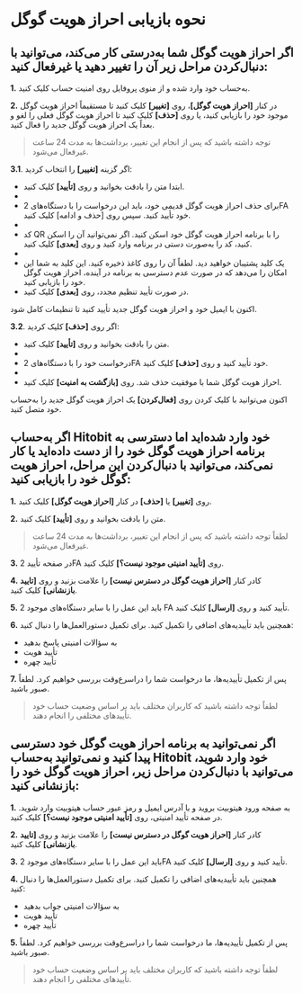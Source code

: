 # نحوه بازیابی احراز هویت گوگل

## اگر احراز هویت گوگل شما به‌درستی کار می‌کند، می‌توانید با دنبال‌کردن مراحل زیر آن را تغییر دهید یا غیرفعال کنید:

**1.**	به‌حساب خود وارد شده و از منوی پروفایل روی امنیت حساب کلیک کنید.

**2.**	در کنار **[احراز هویت گوگل]**، روی **[تغییر]** کلیک کنید تا مستقیماً احراز هویت گوگل موجود خود را بازیابی کنید، یا روی **[حذف]** کلیک کنید تا احراز هویت گوگل فعلی را لغو و بعداً یک احراز هویت گوگل جدید را فعال کنید.

> توجه داشته باشید که پس از انجام این تغییر، برداشت‌ها به مدت 24 ساعت غیرفعال می‌شود.

**3.1**. اگر گزینه **[تغییر]** را انتخاب کردید:

- ابتدا متن را بادقت بخوانید و روی **[تأیید]** کلیک کنید.
- 
- برای حذف احراز هویت گوگل قدیمی خود، باید این درخواست را با دستگاه‌های 2FA خود تأیید کنید. سپس روی [حذف و ادامه] کلیک کنید.
- 
- کد QR را با برنامه احراز هویت گوگل خود اسکن کنید. اگر نمی‌توانید آن را اسکن کنید، کد را به‌صورت دستی در برنامه وارد کنید و روی **[بعدی]** کلیک کنید.
- 
- یک کلید پشتیبان خواهید دید. لطفاً آن را روی کاغذ ذخیره کنید. این کلید به شما این امکان را می‌دهد که در صورت عدم دسترسی به برنامه در آینده، احراز هویت گوگل خود را بازیابی کنید.
- در صورت تأیید تنظیم مجدد، روی **[بعدی]** کلیک کنید.

اکنون با ایمیل خود و احراز هویت گوگل جدید تأیید کنید تا تنظیمات کامل شود.


**3.2**. اگر روی **[حذف]** کلیک کردید:

- متن را بادقت بخوانید و روی **[تأیید]** کلیک کنید.
- 
- درخواست خود را با دستگاه‌های 2FA خود تأیید کنید و روی **[حذف]** کلیک کنید.
- 
- احراز هویت گوگل شما با موفقیت حذف شد. روی **[بازگشت به امنیت]** کلیک کنید.

اکنون می‌توانید با کلیک کردن روی **[فعال‌کردن]** یک احراز هویت گوگل جدید را به‌حساب خود متصل کنید.

## اگر به‌حساب Hitobit خود وارد شده‌اید اما دسترسی به برنامه احراز هویت گوگل خود را از دست داده‌اید یا کار نمی‌کند، می‌توانید با دنبال‌کردن این مراحل، احراز هویت گوگل خود را بازیابی کنید:

**1.**	روی **[تغییر]** یا **[حذف]** در کنار **[احراز هویت گوگل]** کلیک کنید.

**2.**	متن را بادقت بخوانید و روی **[تأیید]** کلیک کنید.

> لطفاً توجه داشته باشید که پس از انجام این تغییر، برداشت‌ها به مدت 24 ساعت غیرفعال می‌شود.
> 
**3.**	در صفحه تأیید 2FA روی **[تأیید امنیتی موجود نیست؟]** کلیک کنید.

**4.**	کادر کنار **[احراز هویت گوگل در دسترس نیست]** را علامت بزنید و روی **[تایید بازنشانی]** کلیک کنید.

**5.**	باید این عمل را با سایر دستگاه‌های موجود 2 FA تأیید کنید و روی **[ارسال]** کلیک کنید.

**6.**	همچنین باید تأییدیه‌های اضافی را تکمیل کنید. برای تکمیل دستورالعمل‌ها را دنبال کنید:

-	به سؤالات امنیتی پاسخ بدهید
-	تأیید هویت
-	تأیید چهره

**7.**	پس از تکمیل تأییدیه‌ها، ما درخواست شما را دراسرع‌وقت بررسی خواهیم کرد. لطفاً صبور باشید. 

> لطفاً توجه داشته باشید که کاربران مختلف باید بر اساس وضعیت حساب خود تأییدهای مختلفی را انجام دهند.

## اگر نمی‌توانید به برنامه احراز هویت گوگل خود دسترسی پیدا کنید و نمی‌توانید به‌حساب Hitobit خود وارد شوید، می‌توانید با دنبال‌کردن مراحل زیر، احراز هویت گوگل خود را بازنشانی کنید:

**1.**	به صفحه ورود هیتوبیت بروید و با آدرس ایمیل و رمز عبور حساب هیتوبیت وارد شوید. در صفحه تأیید امنیتی، روی **[تأیید امنیتی موجود نیست؟]** کلیک کنید.

**2.**	کادر کنار **[احراز هویت گوگل در دسترس نیست]** را علامت بزنید و روی **[تایید بازنشانی]** کلیک کنید.

**3.**	باید این عمل را با سایر دستگاه‌های موجود 2FA تأیید کنید و روی **[ارسال]** کلیک کنید.

**4.**	همچنین باید تأییدیه‌های اضافی را تکمیل کنید. برای تکمیل دستورالعمل‌ها را دنبال کنید:

-	به سؤالات امنیتی جواب بدهید
-	تأیید هویت
-	تأیید چهره

**5.**	پس از تکمیل تأییدیه‌ها، ما درخواست شما را دراسرع‌وقت بررسی خواهیم کرد. لطفاً صبور باشید.

> لطفاً توجه داشته باشید که کاربران مختلف باید بر اساس وضعیت حساب خود تأییدهای مختلفی را انجام دهند.





